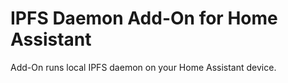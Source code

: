 # IPFS Daemon Add-On for Home Assistant
Add-On runs local IPFS daemon on your Home Assistant device.